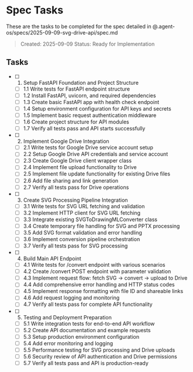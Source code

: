 # Spec Tasks

These are the tasks to be completed for the spec detailed in @.agent-os/specs/2025-09-09-svg-drive-api/spec.md

> Created: 2025-09-09
> Status: Ready for Implementation

## Tasks

- [ ] 1. Setup FastAPI Foundation and Project Structure
  - [ ] 1.1 Write tests for FastAPI endpoint structure
  - [ ] 1.2 Install FastAPI, uvicorn, and required dependencies
  - [ ] 1.3 Create basic FastAPI app with health check endpoint
  - [ ] 1.4 Setup environment configuration for API keys and secrets
  - [ ] 1.5 Implement basic request authentication middleware
  - [ ] 1.6 Create project structure for API modules
  - [ ] 1.7 Verify all tests pass and API starts successfully

- [ ] 2. Implement Google Drive Integration
  - [ ] 2.1 Write tests for Google Drive service account setup
  - [ ] 2.2 Setup Google Drive API credentials and service account
  - [ ] 2.3 Create Google Drive client wrapper class
  - [ ] 2.4 Implement file upload functionality to Drive
  - [ ] 2.5 Implement file update functionality for existing Drive files
  - [ ] 2.6 Add file sharing and link generation
  - [ ] 2.7 Verify all tests pass for Drive operations

- [ ] 3. Create SVG Processing Pipeline Integration
  - [ ] 3.1 Write tests for SVG URL fetching and validation
  - [ ] 3.2 Implement HTTP client for SVG URL fetching
  - [ ] 3.3 Integrate existing SVGToDrawingMLConverter class
  - [ ] 3.4 Create temporary file handling for SVG and PPTX processing
  - [ ] 3.5 Add SVG format validation and error handling
  - [ ] 3.6 Implement conversion pipeline orchestration
  - [ ] 3.7 Verify all tests pass for SVG processing

- [ ] 4. Build Main API Endpoint
  - [ ] 4.1 Write tests for /convert endpoint with various scenarios
  - [ ] 4.2 Create /convert POST endpoint with parameter validation
  - [ ] 4.3 Implement request flow: fetch SVG → convert → upload to Drive
  - [ ] 4.4 Add comprehensive error handling and HTTP status codes
  - [ ] 4.5 Implement response formatting with file ID and shareable links
  - [ ] 4.6 Add request logging and monitoring
  - [ ] 4.7 Verify all tests pass for complete API functionality

- [ ] 5. Testing and Deployment Preparation
  - [ ] 5.1 Write integration tests for end-to-end API workflow
  - [ ] 5.2 Create API documentation and example requests
  - [ ] 5.3 Setup production environment configuration
  - [ ] 5.4 Add error monitoring and logging
  - [ ] 5.5 Performance testing for SVG processing and Drive uploads
  - [ ] 5.6 Security review of API authentication and Drive permissions
  - [ ] 5.7 Verify all tests pass and API is production-ready